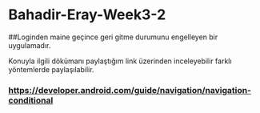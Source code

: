 # Bahadir-Eray-Week3-2

##Loginden maine geçince geri gitme durumunu engelleyen bir uygulamadır.

Konuyla ilgili dökümanı paylaştığım link üzerinden inceleyebilir farklı yöntemlerde paylaşılabilir.

### https://developer.android.com/guide/navigation/navigation-conditional
